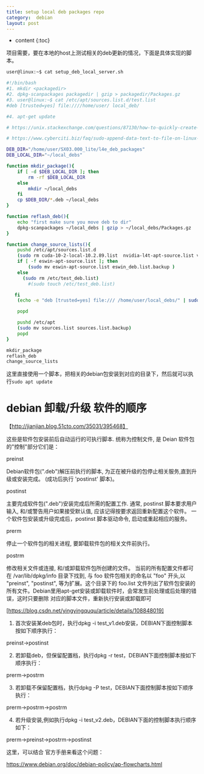 ```yaml
---
title: setup local deb packages repo
category:  debian
layout: post
---
```

* content
{:toc}

项目需要，要在本地的host上测试相关的deb更新的情况，下面是具体实现的脚本。

```bash
user@linux:~$ cat setup_deb_local_server.sh

#!/bin/bash
#1. mkdir <packagedir>
#2. dpkg-scanpackages packagedir | gzip > packagedir/Packages.gz
#3. user@linux:~$ cat /etc/apt/sources.list.d/test.list
#deb [trusted=yes] file:////home/user/ local_deb/

#4. apt-get update

# https://unix.stackexchange.com/questions/87130/how-to-quickly-create-a-local-apt-repository-for-random-packages-using-a-debian#

# https://www.cyberciti.biz/faq/sudo-append-data-text-to-file-on-linux-unix-macos/

DEB_DIR="/home/user/SX03.000_lite/l4e_deb_packages"
DEB_LOCAL_DIR="~/local_debs"

function mkdir_package(){
    if [ -d $DEB_LOCAL_DIR ]; then
        rm -rf $DEB_LOCAL_DIR
    else
        mkdir ~/local_debs
    fi
    cp $DEB_DIR/*.deb ~/local_debs
}

function reflash_deb(){
    echo "first make sure you move deb to dir"
    dpkg-scanpackages ~/local_debs | gzip > ~/local_debs/Packages.gz
}

function change_source_lists(){
    pushd /etc/apt/sources.list.d
    (sudo rm cuda-10-2-local-10.2.89.list  nvidia-l4t-apt-source.list visionworks-sfm-repo.list visionworks-repo.list  visionworks-tracking-repo.list)
    if [ -f eswin-apt-source.list ]; then
        (sudo mv eswin-apt-source.list eswin_deb.list.backup )
    else
      (sudo rm /etc/test_deb.list)
        #(sudo touch /etc/test_deb.list)

   fi
    (echo -e "deb [trusted=yes] file:/// /home/user/local_debs/" | sudo tee -a  /etc/apt/sources.list.d/test_deb.list)

    popd

    pushd /etc/apt
    (sudo mv sources.list sources.list.backup)
    popd
}

mkdir_package
reflash_deb
change_source_lists
```
这里直接使用一个脚本，把相关的debian包安装到对应的目录下，然后就可以执行`sudo apt update`

# debian 卸载/升级 软件的顺序

【http://jianjian.blog.51cto.com/35031/395468】

这些是软件包安装前后自动运行的可执行脚本. 统称为控制文件, 是 Deian 软件包的"控制"部分它们是：

preinst

Debian软件包(".deb")解压前执行的脚本, 为正在被升级的包停止相关服务,直到升级或安装完成。 (成功后执行 'postinst' 脚本)。

postinst

主要完成软件包(".deb")安装完成后所需的配置工作. 通常, postinst 脚本要求用户输入, 和/或警告用户如果接受默认值, 应该记得按要求返回重新配置这个软件。 一个软件包安装或升级完成后，postinst 脚本驱动命令, 启动或重起相应的服务。

prerm

停止一个软件包的相关进程, 要卸载软件包的相关文件前执行。

postrm

修改相关文件或连接, 和/或卸载软件包所创建的文件。
当前的所有配置文件都可在 /var/lib/dpkg/info 目录下找到, 与 foo 软件包相关的命名以 "foo" 开头,以 "preinst", "postinst", 等为扩展。这个目录下的 foo.list 文件列出了软件包安装的所有文件。Debian里用apt-get安装或卸载软件时，会常发生前处理或后处理的错误，这时只要删除 对应的脚本文件，重新执行安装或卸载即可

[https://blog.csdn.net/yingyingququ/article/details/108848019]

1. 首次安装某deb包时，执行dpkg -i test_v1.deb安装，DEBIAN下面控制脚本按如下顺序执行：

preinst->postinst

2. 若卸载deb，但保留配置档，执行dpkg -r test，DEBIAN下面控制脚本按如下顺序执行：

prerm->postrm

3. 若卸载不保留配置档，执行dpkg -P test，DEBIAN下面控制脚本按如下顺序执行：

prerm->postrm->postrm

4. 若升级安装,例如执行dpkg -i test_v2.deb，DEBIAN下面的控制脚本执行顺序如下：

prerm->preinst->postrm->postinst

这里，可以结合 官方手册来看这个问题：

https://www.debian.org/doc/debian-policy/ap-flowcharts.html
